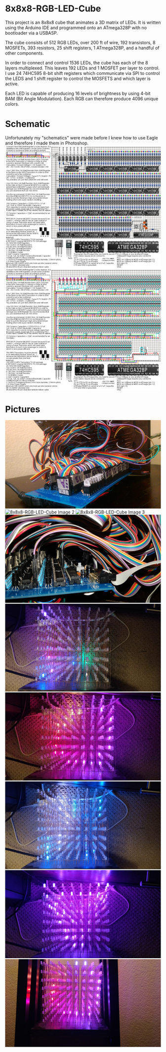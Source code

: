 # 8x8x8-RGB-LED-Cube
This project is an 8x8x8 cube that animates a 3D matrix of LEDs. It is written using the Arduino IDE and programmed onto an ATmega328P with no bootloader via a USBASP.

The cube consists of 512 RGB LEDs, over 200 ft of wire, 192 transistors, 8 MOSFETs, 393 resistors, 25 shift registers, 1 ATmega328P, and a handful of other components.

In order to connect and control 1536 LEDs, the cube has each of the 8 layers multiplexed. This leaves 192 LEDs and 1 MOSFET per layer to control. I use 24 74HC595 8-bit shift registers which communicate via SPI to control the LEDS and 1 shift register to control the MOSFETS and which layer is active.

Each LED is capable of producing 16 levels of brightness by using 4-bit BAM (Bit Angle Modulation). Each RGB can therefore produce 4096 unique colors.

<h1>Schematic</h1>
Unfortunately my "schematics" were made before I knew how to use Eagle and therefore I made them in Photoshop.
<img src="https://github.com/JamesLenz/8x8x8-RGB-LED-Cube/blob/master/Schematic/LargeRGBCubeSchematic.png?raw=true" alt="8x8x8-RGB-LED-Cube Preview Schematic">
<img src="https://github.com/JamesLenz/8x8x8-RGB-LED-Cube/blob/master/Schematic/LargeRGBCubeSchematic2.png?raw=true" alt="8x8x8-RGB-LED-Cube Hookup Schematic">

<h1>Pictures</h1>
<img src="https://github.com/JamesLenz/8x8x8-RGB-LED-Cube/blob/master/Images/IMAG0233.jpg?raw=true" alt="8x8x8-RGB-LED-Cube Image 1">
<img src="https://github.com/JamesLenz/8x8x8-RGB-LED-Cube/blob/master/Images/IMG_20171230_231849.jpg?raw=true" alt="8x8x8-RGB-LED-Cube Image 2">
<img src="https://github.com/JamesLenz/8x8x8-RGB-LED-Cube/blob/master/Images/IMG_20171230_231916.jpg?raw=true" alt="8x8x8-RGB-LED-Cube Image 3">
<img src="https://github.com/JamesLenz/8x8x8-RGB-LED-Cube/blob/master/Images/IMG_20171230_232000.jpg?raw=true" alt="8x8x8-RGB-LED-Cube Image 4">
<img src="https://github.com/JamesLenz/8x8x8-RGB-LED-Cube/blob/master/Images/IMG_20171230_232116.jpg?raw=true" alt="8x8x8-RGB-LED-Cube Image 5">
<img src="https://github.com/JamesLenz/8x8x8-RGB-LED-Cube/blob/master/Images/IMG_20171230_232141.jpg?raw=true" alt="8x8x8-RGB-LED-Cube Image 6">
<img src="https://github.com/JamesLenz/8x8x8-RGB-LED-Cube/blob/master/Images/IMG_20171230_232241.jpg?raw=true" alt="8x8x8-RGB-LED-Cube Image 7">
<img src="https://github.com/JamesLenz/8x8x8-RGB-LED-Cube/blob/master/Images/IMG_20171230_232335.jpg?raw=true" alt="8x8x8-RGB-LED-Cube Image 8">
<img src="https://github.com/JamesLenz/8x8x8-RGB-LED-Cube/blob/master/Images/IMG_20171230_232521.jpg?raw=true" alt="8x8x8-RGB-LED-Cube Image 9">
